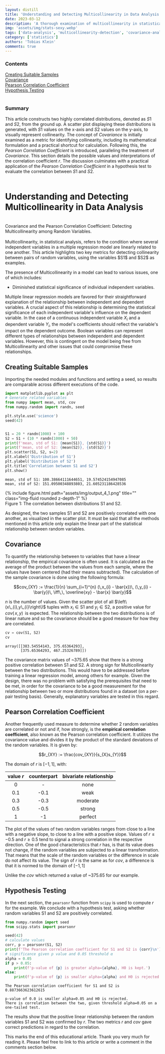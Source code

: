 ```yaml
---
layout: distill
title: 'Understanding and Detecting Multicollinearity in Data Analysis'
date: 2023-03-12
description: 'A thorough examination of multicollinearity in statistical datasets, explaining covariance and Pearson correlation coefficient techniques for identifying inter-variable relationships.'
img: 'assets/img/stats-sexy.webp'
tags: ['data-analysis', 'multicollinearity-detection', 'covariance-analysis', 'correlation-techniques', 'statistical-methods']
category: ['statistics']
authors: 'Tobias Klein'
comments: true
---
```

<d-contents>
  <nav class="l-text figcaption">
  <h3>Contents</h3>
    <div class="no-math"><a href="#creating-suitable-samples">Creating Suitable Samples</a></div>
    <div class="no-math"><a href="#covariance">Covariance</a></div>
    <div class="no-math"><a href="#pearson-correlation-coefficient">Pearson Correlation Coefficient</a></div>
    <div class="no-math"><a href="#hypothesis-testing">Hypothesis Testing</a></div>
  </nav>
</d-contents>
<br>

### Summary
This article constructs two highly correlated distributions, denoted as $S1$ and $S2$, from the ground up. A scatter plot displaying these distributions is generated, with $S1$ values on the x-axis and $S2$ values on the y-axis, to visually represent collinearity. The concept of *Covariance* is initially examined as a metric for identifying collinearity, including its mathematical formulation and a practical shortcut for calculation. Following this, the *Pearson Correlation Coefficient* is introduced, paralleling the treatment of *Covariance*. This section details the possible values and interpretations of the correlation coefficient $r$. The discussion culminates with a practical application of the *Pearson Correlation Coefficient* in a hypothesis test to evaluate the correlation between $S1$ and $S2$.<br>
<br>
# Understanding and Detecting Multicollinearity in Data Analysis
<br>
Covariance and the Pearson Correlation Coefficient: Detecting Multicollinearity among Random Variables.<br>
<br>
Multicollinearity, in statistical analysis, refers to the condition where several independent variables in a multiple regression model are linearly related to one another. This article highlights two key metrics for detecting collinearity between pairs of random variables, using the variables $S1$ and $S2$ as examples.  
  
The presence of Multicollinearity in a model can lead to various issues, one of which includes:  
- Diminished statistical significance of individual independent variables.
  
Multiple linear regression models are favored for their straightforward explanation of the relationship between independent and dependent variables. A crucial aspect of this relationship is determining the statistical significance of each independent variable's influence on the dependent variable. In the case of a continuous independent variable $X_{i}$ and a dependent variable $Y_{i}$, the model's coefficients should reflect the variable's impact on the dependent outcome. Boolean variables can represent different types of relationships between independent and dependent variables. However, this is contingent on the model being free from Multicollinearity and other issues that could compromise these relationships.

## Creating Suitable Samples


Importing the needed modules and functions and setting a seed, so results are
comparable across different executions of the code.


```python
import matplotlib.pyplot as plt
# Generate related variables
from numpy import mean, std, cov
from numpy.random import randn, seed

plt.style.use('science')
seed(42)


S1 = 20 * randn(1000) + 100
S2 = S1 + (10 * randn(1000) + 50)
print(f'mean, std of S1: {mean(S1)}, {std(S1)}')
print(f'mean, std of S2: {mean(S2)}, {std(S2)}')
plt.scatter(S1, S2, s=2)
plt.xlabel('Distribution of S1')
plt.ylabel('Distribution of S2')
plt.title('Correlation between S1 and S2')
plt.show()

```

    mean, std of S1: 100.38664111644651, 19.574524154947085
    mean, std of S2: 151.09500348893803, 21.605231186428536



<div class="row">
    <div class="col-sm mt-3 mt-md-0">
        {% include figure.html path="assets/img/output_4_1.png" title="" class="img-fluid rounded z-depth-1" %}
    </div>
</div>
<div class="caption">
        Figure 1: The correlation between distributions S1 and S2.
</div>


As designed, the two samples S1 and S2 are positively correlated with one
another, as visualized in the scatter plot. It must be said that all the
methods mentioned in this article only explain the linear part of the
statistical relationship between random variables.

## Covariance
To quantify the relationship between to variables that have a linear
relationship, the empirical covariance is often used. It is calculated as the
average of the product between the values from each sample, where the values
have been centered (had their means subtracted). The calculation of the sample
covariance is done using the following formula:

$$cov_{XY} := \frac{1}{n} \sum_{i=1}^{n} (\,x_{i} - \bar{x})\, (\,y_{i} - \bar{y})\, \iff\,\, \overline{xy} - \bar{x} \bar{y}$$

$n$ is the number of values. Given the scatter plot of all
$\left\(x\_{i},y\_{i}\right\)$ tuples with $x_{i}\in\mathrm{S1}$ and 
$y_{i}\in\mathrm{S2}$, a positive value for $cov(\,x,y)\,$ is expected. The
relationship between the two distributions is of linear nature and so the
covariance should be a good measure for how they are correlated.



```python
cv = cov(S1, S2)
cv

```




    array([[383.54554143, 375.65364293],
           [375.65364293, 467.25326789]])



The covariance matrix values of ~375.65 show that there is a strong positive
correlation between S1 and S2. A strong sign for Multicollinearity between the
two distributions. This would have to be addressed before training a linear
regression model, among others for example. Given the design, there was no
problem with satisfying the prerequisites that need to be met, in order for the
covariance to be a good measurement for the relationship between two or more
distributions found in a dataset (on a per-pair testing basis). Generally,
explanatory variables are tested in this regard.


## Pearson Correlation Coefficient
Another frequently used measure to determine whether 2 random variables are
correlated or not and if, how strongly, is the **empirical correlation
coefficient**, also known as the Pearson correlation coefficient. It utilizes
the covariance value and divides it by the product of the standard deviations of
the random variables. It is given by:

$$r_{XY} := \frac{cov_{XY}}{s_{X}s_{Y}}$$

The domain of $r$ is $[-1,1]$, with:

| value $r$ | counterpart | bivariate relationship |
|:---------:|:-----------:|:----------------------:|
|     0     |      -      |          none          |
|    0.1    |     -0.1    |          weak          |
|    0.3    |     -0.3    |        moderate        |
|    0.5    |     -0.5    |         strong         |
|     1     |      -1     |         perfect        |



The plot of the values of two random variables ranges from close to a line with
a negative slope, to close to a line with a positive slope. Values of $r\le-0.5$
and $r\ge0.5$ tend to signal a strong correlation in the respective direction.
One of the good characteristics that $r$ has, is that its value does not
change, if the random variables are subjected to a linear transformation.  That
means that the scale of the random variables or the difference in scale do not
affect its value. The sign of $r$ is the same as for $cov$, a difference is that
it is normed to the domain of $[-1,1]$ 

Unlike the $cov$ which returned a value of ~375.65 for our example.



## Hypothesis Testing
In the next section, the `pearsonr` function from `scipy` is used to compute $r$
for the example. We conclude with a hypothesis test, asking whether random
variables S1 and S2 are positively correlated.



```python
from numpy.random import seed
from scipy.stats import pearsonr

seed(42)
# calculate values
corr, p = pearsonr(S1, S2)
print(f'The Pearson correlation coefficient for S1 and S2 is {corr}\n')
# significance given p value and 0.05 threshold α
alpha = 0.05
if p > 0.05:
	print(f'p-value of {p} is greater alpha={alpha}, H0 is kept.')
else:
	print(f'p-value of {p} is smaller alpha={alpha} and H0 is rejected.\nThere is correlation between the two, given threshold alpha={alpha} on a one-tailed test.')

```

    The Pearson correlation coefficient for S1 and S2 is 0.8873663623612615
    
    p-value of 0.0 is smaller alpha=0.05 and H0 is rejected.
    There is correlation between the two, given threshold alpha=0.05 on a one-tailed test.


The results show that the positive linear relationship between the random
variables S1 and S2 was confirmed by $r$. The two metrics $r$ and $cov$ gave
correct predictions in regard to the correlation.

This marks the end of this educational article. Thank you very much for reading
it. Please feel free to link to this article or write a comment in the comments
section below.
